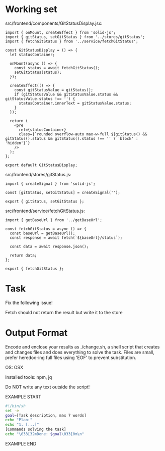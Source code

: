 # Working set

src/frontend/components/GitStatusDisplay.jsx:
```
import { onMount, createEffect } from 'solid-js';
import { gitStatus, setGitStatus } from '../stores/gitStatus';
import { fetchGitStatus } from '../service/fetchGitStatus';

const GitStatusDisplay = () => {
  let statusContainer;

  onMount(async () => {
    const status = await fetchGitStatus();
    setGitStatus(status);
  });

  createEffect(() => {
    const gitStatusValue = gitStatus();
    if (gitStatusValue && gitStatusValue.status && gitStatusValue.status !== '') {
      statusContainer.innerText = gitStatusValue.status;
    }
  });

  return (
    <pre
      ref={statusContainer}
      class={`rounded overflow-auto max-w-full ${gitStatus() && gitStatus().status && gitStatus().status !== '' ? 'block' : 'hidden'}`}
    />
  );
};

export default GitStatusDisplay;

```

src/frontend/stores/gitStatus.js:
```
import { createSignal } from 'solid-js';

const [gitStatus, setGitStatus] = createSignal('');

export { gitStatus, setGitStatus };

```

src/frontend/service/fetchGitStatus.js:
```
import { getBaseUrl } from '../getBaseUrl';

const fetchGitStatus = async () => {
  const baseUrl = getBaseUrl();
  const response = await fetch(`${baseUrl}/status`);

  const data = await response.json();

  return data;
};

export { fetchGitStatus };

```


# Task

Fix the following issue!

Fetch should not return the result but write it to the store


# Output Format

Encode and enclose your results as ./change.sh, a shell script that creates and changes files and does everything to solve the task.
Files are small, prefer heredoc-ing full files using 'EOF' to prevent substitution.

OS: OSX

Installed tools: npm, jq


Do NOT write any text outside the script!

EXAMPLE START

```sh
#!/bin/sh
set -e
goal=[Task description, max 7 words]
echo "Plan:"
echo "1. [...]"
[Commands solving the task]
echo "\033[32mDone: $goal\033[0m\n"
```

EXAMPLE END

